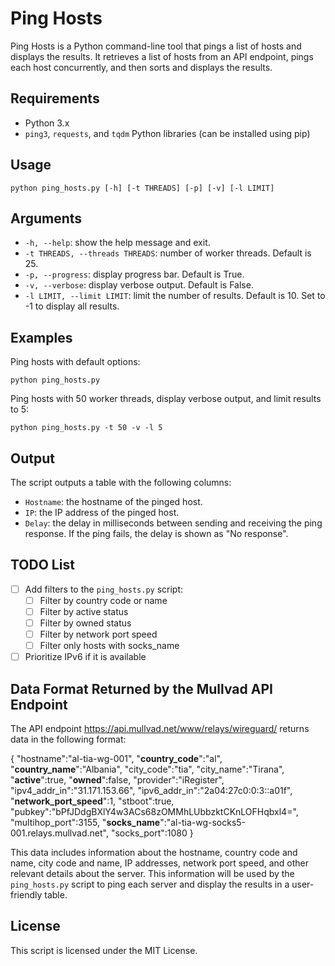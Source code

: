 # Ping Hosts

Ping Hosts is a Python command-line tool that pings a list of hosts and displays the results. It retrieves a list of hosts from an API endpoint, pings each host concurrently, and then sorts and displays the results.

## Requirements

* Python 3.x
* `ping3`, `requests`, and `tqdm` Python libraries (can be installed using pip)

## Usage

```
python ping_hosts.py [-h] [-t THREADS] [-p] [-v] [-l LIMIT]
```

## Arguments

* `-h, --help`: show the help message and exit.
* `-t THREADS, --threads THREADS`: number of worker threads. Default is 25.
* `-p, --progress`: display progress bar. Default is True.
* `-v, --verbose`: display verbose output. Default is False.
* `-l LIMIT, --limit LIMIT`: limit the number of results. Default is 10. Set to -1 to display all results.

## Examples

Ping hosts with default options:

```
python ping_hosts.py
```

Ping hosts with 50 worker threads, display verbose output, and limit results to 5:

```
python ping_hosts.py -t 50 -v -l 5
```

## Output

The script outputs a table with the following columns:

* `Hostname`: the hostname of the pinged host.
* `IP`: the IP address of the pinged host.
* `Delay`: the delay in milliseconds between sending and receiving the ping response. If the ping fails, the delay is shown as "No response".

## TODO List

- [ ] Add filters to the `ping_hosts.py` script:
  - [ ] Filter by country code or name
  - [ ] Filter by active status
  - [ ] Filter by owned status
  - [ ] Filter by network port speed
  - [ ] Filter only hosts with socks_name
- [ ] Prioritize IPv6 if it is available

## Data Format Returned by the Mullvad API Endpoint

The API endpoint https://api.mullvad.net/www/relays/wireguard/ returns data in the following format:

{
    "hostname":"al-tia-wg-001",
    "**country_code**":"al",
    "**country_name**":"Albania",
    "city_code":"tia",
    "city_name":"Tirana",
    "**active**":true,
    "**owned**":false,
    "provider":"iRegister",
    "ipv4_addr_in":"31.171.153.66",
    "ipv6_addr_in":"2a04:27c0:0:3::a01f",
    "**network_port_speed**":1,
    "stboot":true,
    "pubkey":"bPfJDdgBXlY4w3ACs68zOMMhLUbbzktCKnLOFHqbxl4=",
    "multihop_port":3155,
    "**socks_name**":"al-tia-wg-socks5-001.relays.mullvad.net",
    "socks_port":1080
}

This data includes information about the hostname, country code and name, city code and name, IP addresses, network port speed, and other relevant details about the server. This information will be used by the `ping_hosts.py` script to ping each server and display the results in a user-friendly table.

## License

This script is licensed under the MIT License.
